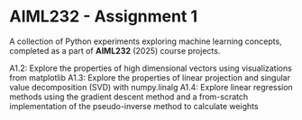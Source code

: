 # AIML232 - Assignment 1
 
A collection of Python experiments exploring machine learning concepts, completed as a part of **AIML232** (2025) course projects.

A1.2: Explore the properties of high dimensional vectors using visualizations from matplotlib
A1.3: Explore the properties of linear projection and singular value decomposition (SVD) with numpy.linalg
A1.4: Explore linear regression methods using the gradient descent method and a from-scratch implementation of the pseudo-inverse method to calculate weights
